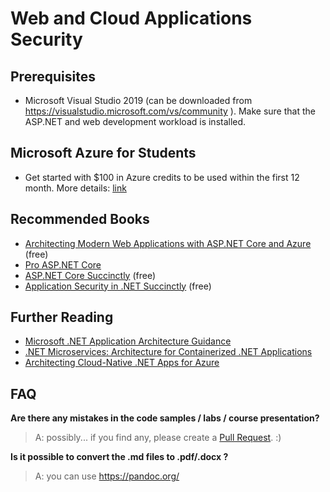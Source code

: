 # Web and Cloud Applications Security

## Prerequisites
- Microsoft Visual Studio 2019 (can be downloaded from https://visualstudio.microsoft.com/vs/community ). Make sure that the ASP.NET and web development workload is installed.

## Microsoft Azure for Students
- Get started with $100 in Azure credits to be used within the first 12 month. More details: [link](https://azure.microsoft.com/en-us/free/students/)

## Recommended Books
- [Architecting Modern Web Applications with ASP.NET Core and Azure](https://dotnet.microsoft.com/learn/aspnet/architecture) (free)
- [Pro ASP.NET Core](https://www.apress.com/us/book/9781484254394)
- [ASP.NET Core Succinctly](https://www.syncfusion.com/succinctly-free-ebooks/asp-net-core-3-1-succinctly) (free)
- [Application Security in .NET Succinctly](https://www.syncfusion.com/succinctly-free-ebooks/application-security-in-net-succinctly) (free)

## Further Reading
- [Microsoft .NET Application Architecture Guidance](https://www.microsoft.com/net/learn/architecture)
- [.NET Microservices: Architecture for Containerized .NET Applications](https://dotnet.microsoft.com/learn/aspnet/microservices-architecture)
- [Architecting Cloud-Native .NET Apps for Azure](https://dotnet.microsoft.com/learn/azure/architecture)

## FAQ

**Are there any mistakes in the code samples / labs / course presentation?**

>A: possibly... if you find any, please create a [Pull Request](https://help.github.com/articles/about-pull-requests/). :)

**Is it possible to convert the .md files to .pdf/.docx ?**

>A: you can use https://pandoc.org/
